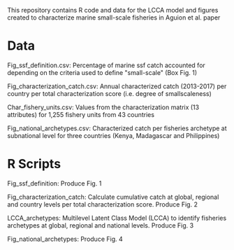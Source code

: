 This repository contains R code and data for the LCCA model and figures created to characterize marine small-scale fisheries in Aguion et al. paper

# **Data**
Fig_ssf_definition.csv: Percentage of marine ssf catch accounted for depending on the criteria used to define "small-scale" (Box Fig. 1)

Fig_characterization_catch.csv: Annual characterized catch (2013-2017) per country per total characterization score (i.e. degree of smallscaleness)

Char_fishery_units.csv: Values from the characterization matrix (13 attributes) for 1,255 fishery units from 43 countries

Fig_national_archetypes.csv: Characterized catch per fisheries archetype at subnational level for three countries (Kenya, Madagascar and Philippines)

# **R Scripts**
Fig_ssf_definition: Produce Fig. 1

Fig_characterization_catch: Calculate cumulative catch at global, regional and country levels per total characterization score. Produce Fig. 2

LCCA_archetypes: Multilevel Latent Class Model (LCCA) to identify fisheries archetypes at global, regional and national levels. Produce Fig. 3

Fig_national_archetypes: Produce Fig. 4

